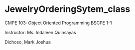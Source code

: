 # JewelryOrderingSytem_class
CMPE 103: Object Oriented Programming
BSCPE 1-1

Instructor: Ms. Indaleen Quinsayas

Dichoso, Mark Joshua
